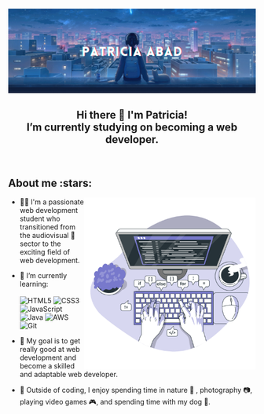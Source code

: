![banner](assets/banner03.png)

<h2 align="center">
Hi there 👋 I'm Patricia! <br> I’m currently studying on becoming a web developer.
</h2>

<br>

<h2>About me :stars:</h2>

<!--- Web illustrations by Storyset ( https://storyset.com/web ) --->
<img src="assets/Code-typing01.png" alt="png image" width="350" align="right">

- 👩‍💻 I'm a passionate web development student who transitioned from the audiovisual 🎥 sector to the exciting field of web development. 

- 🌱 I’m currently learning: <br><br>
![HTML5](https://img.shields.io/badge/html5-%23E34F26.svg?style=for-the-badge&logo=html5&logoColor=white)
![CSS3](https://img.shields.io/badge/css3-%231572B6.svg?style=for-the-badge&logo=css3&logoColor=white)
![JavaScript](https://img.shields.io/badge/javascript-%23323330.svg?style=for-the-badge&logo=javascript&logoColor=%23F7DF1E)
![Java](https://img.shields.io/badge/java-%23ED8B00.svg?style=for-the-badge&logo=openjdk&logoColor=white)
![AWS](https://img.shields.io/badge/AWS-%23FF9900.svg?style=for-the-badge&logo=amazon-aws&logoColor=white)
![Git](https://img.shields.io/badge/GIT-E44C30?style=for-the-badge&logo=git&logoColor=white)

- 🎯 My goal is to get really good at web development and become a skilled and adaptable web developer. 

- :cherry_blossom: Outside of coding, I enjoy spending time in nature 🍂 , photography 📷, playing video games :video_game:, and spending time with my dog :wolf:. 

##
